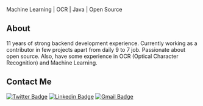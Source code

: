 Machine Learning | OCR | Java | Open Source

## About
11 years of strong backend development experience. Currently working as a contributor in few projects apart from daily 9 to 7 job. Passionate about open source. Also, have some experience in OCR (Optical Character Recognition) and Machine Learning.


##  Contact Me
[![Twitter Badge](https://img.shields.io/badge/-@ketanPatil26-1ca0f1?style=flat-square&labelColor=1ca0f1&logo=twitter&logoColor=white&link=https://twitter.com/ketanPatil26)](https://twitter.com/ketanPatil26) [![Linkedin Badge](https://img.shields.io/badge/-PatilKetan-blue?style=flat-square&logo=Linkedin&logoColor=white&link=https://www.linkedin.com/in/PatilKetan/)](https://www.linkedin.com/in/PatilKetan/) [![Gmail Badge](https://img.shields.io/badge/-ketan.bhag@gmail.com-c14438?style=flat-square&logo=Gmail&logoColor=white&link=mailto:ketan.bhag@gmail.com)](mailto:ketan.bhag@gmail.com)
